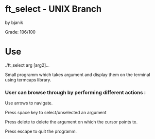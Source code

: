 # ft_select - UNIX Branch

by bjanik

Grade: 106/100

# Use 
./ft_select arg [arg2]...

Small programm which takes argument and display them on the terminal using termcaps library.

### User can browse through by performing different actions :

  Use arrows to navigate.
  
  Press space key to select/unselected an argument
  
  Press delete to delete the argument on which the cursor points to.
  
  Press escape to quit the programm.

